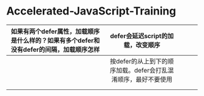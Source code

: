 # Accelerated-JavaScript-Training

| 如果有两个defer属性，加载顺序是什么样的？如果有多个defer和没有defer的间隔，加载顺序怎样 | defer会延迟script的加载，改变顺序                              |     |     |     |
| :-:                                                                                     | :-:                                                            | --- | --- | --- |
|                                                                                         | 按defer的从上到下的顺序加载。defer会打乱混淆顺序，最好不要使用 |     |     |     |
|                                                                                         |                                                                |     |     |     |
|                                                                                         |                                                                |     |     |     |
